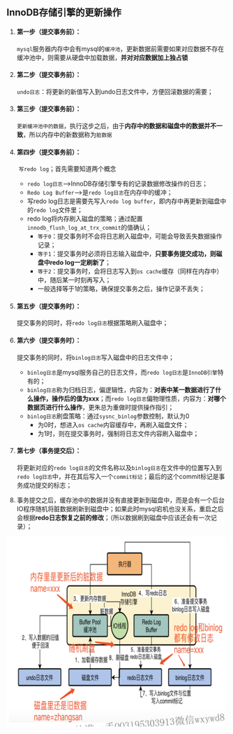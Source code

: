 ## InnoDB存储引擎的更新操作

1. #### 第一步（**提交事务前**）：

   `mysql`服务器内存中会有mysql的`缓冲池`，更新数据前需要如果对应数据不存在缓冲池中，则需要从硬盘中加载数据，**并对对应数据加上独占锁**

2. #### 第二步（**提交事务前**）：

   `undo日志`：将更新的新值写入到undo日志文件中，方便回滚数据的需要；

3. #### 第三步（**提交事务前**）：

   `更新缓冲池中的数据`，执行这步之后，由于**内存中的数据和磁盘中的数据并不一致**，所以内存中的新数据称为`脏数据`

4. #### 第四步（**提交事务前**）：

   ​	`写redo log`；首先需要知道两个概念

   * `redo log日志`-->InnoDB存储引擎专有的记录数据修改操作的日志；
   * `Redo Log Buffer`-->是`redo log日志`在内存中的缓冲；
   * 写redo log日志是需要先写入`redo log buffer`，即内存中再更新到磁盘中的`redo log`文件里；
   * redo log将内存刷入磁盘的策略；通过配置`innodb_flush_log_at_trx_commit`的值确认；
     * `等于0`：提交事务时不会将日志刷入磁盘中，可能会导致丢失数据操作记录；
     * `等于1`：提交事务时必须将日志输入磁盘中，**只要事务提交成功，则磁盘中redo log一定刷新了**；
     * `等于2`：提交事务时，会将日志写入到`os cache`缓存（同样在内存中）中，随后某一时刻再写入；
     * 一般选择等于1的策略，确保提交事务之后，操作记录不丢失；

5. #### 第五步（提交事务时）：

   提交事务的同时，将`redo log日志`根据策略刷入磁盘中；

6. #### 第六步（提交事务时）：

   提交事务的同时，将`binlog日志`写入磁盘中的日志文件中；

   * `binlog日志`是mysql服务自己的日志文件，而`redo log日志`是`InnoDB引擎`特有的；
   * `binlog日志`称为归档日志，偏逻辑性，内容为：**对表中某一数据进行了什么操作，操作后的值为xxx**；而`redo log日志`偏物理性质，内容为：**对哪个数据页进行什么操作**，更朱总为重做时提供操作指引；
   * `binlog日志`刷盘策略：通过`sysnc_binlog`参数控制，默认为0
     * 为0时，想进入`os cache`内容缓存中，再刷入磁盘文件；
     * 为1时，则在提交事务时，强制将日志文件内容刷入磁盘中；

7. #### 第七步（事务提交后）：

   将更新对应的`redo log日志`的文件名称以及`binlog日志`在文件中的位置写入到`redo log日志`中，并在其后写入一个`commit标记`；最后的这个commit标记是事务成功提交的标志；

8. 事务提交之后，缓存池中的数据并没有直接更新到磁盘中，而是会有一个后台IO程序随机将脏数据刷新到磁盘中；如果此时mysql宕机也没关系，重启之后会根据**redo日志恢复之前的修改**；（所以数据刷到磁盘中应该还会有一次记录）；

![image-20220512232206871](img/image-20220512232206871.png)

